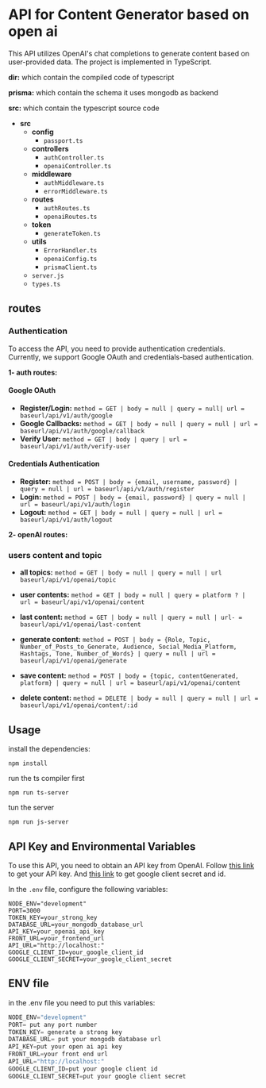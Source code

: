 # API for Content Generator based on open ai

This API utilizes OpenAI's chat completions to generate content based on user-provided data. The project is implemented in TypeScript.

**dir:** which contain the compiled code of typescript

**prisma:** which contain the schema it uses mongodb as backend

**src:** which contain the typescript source code

-   **src**
    -   **config**
        -   `passport.ts`
    -   **controllers**
        -   `authController.ts`
        -   `openaiController.ts`
    -   **middleware**
        -   `authMiddleware.ts`
        -   `errorMiddleware.ts`
    -   **routes**
        -   `authRoutes.ts`
        -   `openaiRoutes.ts`
    -   **token**
        -   `generateToken.ts`
    -   **utils**
        -   `ErrorHandler.ts`
        -   `openaiConfig.ts`
        -   `prismaClient.ts`
    -   `server.js`
    -   `types.ts`

## routes

### Authentication

To access the API, you need to provide authentication credentials. Currently, we support Google OAuth and credentials-based authentication.

**1- auth routes:**

#### Google OAuth

-   **Register/Login:** `method = GET | body = null | query = null| url = baseurl/api/v1/auth/google`
-   **Google Callbacks:** `method = GET | body = null | query = null | url = baseurl/api/v1/auth/google/callback`
-   **Verify User:** `method = GET | body | query | url = baseurl/api/v1/auth/verify-user`

#### Credentials Authentication

-   **Register:** `method = POST | body = {email, username, password} | query = null | url = baseurl/api/v1/auth/register`
-   **Login:** `method = POST | body = {email, password} | query = null | url = baseurl/api/v1/auth/login`
-   **Logout:** `method = GET | body = null | query = null | url = baseurl/api/v1/auth/logout`

**2- openAI routes:**

### users content and topic

-   **all topics:** `method = GET | body = null | query = null | url baseurl/api/v1/openai/topic`

-   **user contents:** `method = GET | body = null | query = platform ? | url = baseurl/api/v1/openai/content`

-   **last content:** `method = GET | body = null | query = null | url- = baseurl/api/v1/openai/last-content`

-   **generate content:** `method = POST | body = {Role, Topic, Number_of_Posts_to_Generate, Audience, Social_Media_Platform, Hashtags, Tone, Number_of_Words} | query = null | url = baseurl/api/v1/openai/generate`

-   **save content:** `method = POST | body = {topic, contentGenerated, platform} | query = null | url = baseurl/api/v1/openai/content`

-   **delete content:** `method = DELETE | body = null | query = null | url = baseurl/api/v1/openai/content/:id`

## Usage

install the dependencies:

```shell
npm install
```

run the ts compiler first

```shell
npm run ts-server
```

tun the server

```shell
npm run js-server
```

## API Key and Environmental Variables

To use this API, you need to obtain an API key from OpenAI. Follow [this link](https://platform.openai.com/) to get your API key. And [this link](https://console.cloud.google.com/) to get google client secret and id.

In the `.env` file, configure the following variables:

```dotenv
NODE_ENV="development"
PORT=3000
TOKEN_KEY=your_strong_key
DATABASE_URL=your_mongodb_database_url
API_KEY=your_openai_api_key
FRONT_URL=your_frontend_url
API_URL="http://localhost:"
GOOGLE_CLIENT_ID=your_google_client_id
GOOGLE_CLIENT_SECRET=your_google_client_secret
```

## ENV file

in the .env file you need to put this variables:

```javascript
NODE_ENV="development"
PORT= put any port number
TOKEN_KEY= generate a strong key
DATABASE_URL= put your mongodb database url
API_KEY=put your open ai api key
FRONT_URL=your front end url
API_URL="http://localhost:"
GOOGLE_CLIENT_ID=put your google client id
GOOGLE_CLIENT_SECRET=put your google client secret
```
